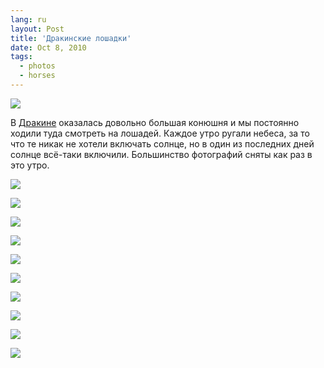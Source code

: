 ```yaml
---
lang: ru
layout: Post
title: 'Дракинские лошадки'
date: Oct 8, 2010
tags:
  - photos
  - horses
---
```


![](photo://2010-09-23_5D_0084_Artem_Sapegin)

В [Дракине](http://www.drakino.com/ 'Парк Дракино — отдых в Подмосковье') оказалась довольно большая конюшня и мы постоянно ходили туда смотреть на лошадей. Каждое утро ругали небеса, за то что те никак не хотели включать солнце, но в один из последних дней солнце всё-таки включили. Большинство фотографий сняты как раз в это утро.

<!--more-->

![](photo://2010-09-23_5D_0112_Artem_Sapegin)

![](/images/blog/2010-09-23-5D-0120-Artem-Sapegin.jpg)

![](/images/blog/2010-09-23-5D-0143-Artem-Sapegin.jpg)

![](photo://2010-09-24_5D_0212_Artem_Sapegin)

![](/images/blog/2010-09-24-5D-0271-Artem-Sapegin.jpg)

![](/images/blog/2010-09-24-5D-0281-Artem-Sapegin.jpg)

![](/images/blog/2010-09-24-5D-0314-Artem-Sapegin.jpg)

![](photo://2010-09-24_5D_0335_Artem_Sapegin)

![](/images/blog/2010-09-24-5D-0302-Artem-Sapegin.jpg)

![](photo://2010-09-25_5D_0937_Artem_Sapegin)
